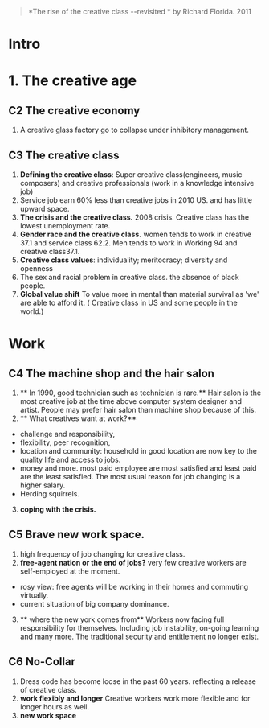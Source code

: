 > *The rise of the creative class --revisited *  by Richard Florida. 2011

# Intro

# 1. The creative age
## C2 The creative economy
1.  A creative glass factory go to collapse under inhibitory management.
## C3 The creative class
1. **Defining the creative class**: Super creative class(engineers, music composers) and creative professionals (work in a knowledge intensive job)
2. Service job earn 60% less than creative jobs in 2010 US. and has little upward space.
3. **The crisis and the creative class.** 2008  crisis. Creative class has the lowest unemployment rate.
4. **Gender race and the creative class.** women tends to work in creative 37.1 and service class 62.2. Men tends to work in Working 94 and creative class37.1.
5. **Creative class values**: individuality; meritocracy; diversity and openness
6. The sex and racial problem in creative class. the absence of black people.
7. **Global value shift** To value more in mental than material survival as 'we' are able to afford it. ( Creative class in US and some people in the world.)

# Work
## C4 The machine shop and the hair salon
1.  ** In 1990, good technician such as technician is rare.** Hair salon is the most creative job at the time above computer system designer and artist. People may prefer hair salon than machine shop because of this. 
2. ** What creatives want at work?** 
- challenge and responsibility, 
- flexibility, peer recognition, 
- location and community: household in good location are now key to the quality life and access to jobs.
- money and more. most paid employee are most satisfied and least paid are the least satisfied. The most usual reason for job changing is a higher salary.
- Herding squirrels.
3. **coping with the crisis.**
## C5 Brave new work space.
1. high frequency of job changing for creative class.
2. **free-agent nation or the end of jobs?** very few creative workers are self-employed at the moment. 
 - rosy view: free agents will be working in their homes and commuting virtually.
 - current situation of big company dominance.
3. ** where the new york comes from**  Workers now facing full responsibility for themselves. Including job instability, on-going learning and many more. The traditional security and entitlement no longer exist. 
## C6 No-Collar
1. Dress code has become loose in the past 60  years. reflecting a release of creative class.
2. **work flexibly and longer** Creative workers work more flexible and for longer hours as well.
3. **new work space** 
<!--stackedit_data:
eyJoaXN0b3J5IjpbLTE0Mzg1MjEwODgsMTI1ODczNTIwMSwtMz
g0MzUzOTU1LDE4MTQ3MTQ3NTYsMTUxMTAwMzg5NCwtMTY2Mzc3
NzcwMCwtMTY2Mzc3NzcwMCw1ODU0MDIxNjQsNjA2ODI3MjYwLD
Y0MTE3NTQyOSwtMTk0NDMxNjU0NCw1NzM0NjkzODksMTM1MTIy
MzE4NCwzNjI3MTEwNTcsMTAxMTQyNDIxMCwtMjExOTY5MjkyMy
wxMTMyMDQyMTgxLDY5NjczMzcxNywtMTExMzM2ODcyNiw4OTcz
NDg0OTBdfQ==
-->